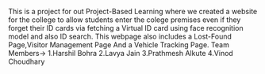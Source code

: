 This is a project for out Project-Based Learning where we created a website for the college to allow students enter the colege premises even if they forget their ID cards via fetching a Virtual ID card using face recognition model and also ID search.
This webpage also includes a Lost-Found Page,Visitor Management Page And a Vehicle Tracking Page.
Team Members->
1.Harshil Bohra 
2.Lavya Jain
3.Prathmesh Alkute
4.Vinod Choudhary
